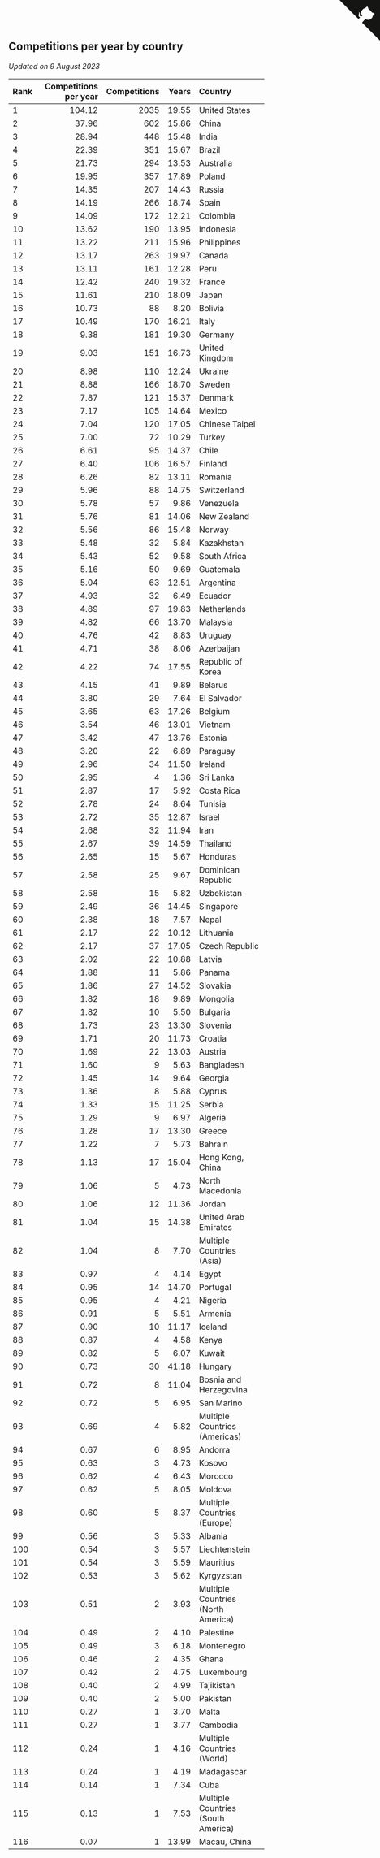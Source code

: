 ## Competitions per year by country

*Updated on  9 August 2023*

| Rank | Competitions per year | Competitions | Years | Country |
| :--- | ---: | ---: | ---: | :--- |
| 1 | 104.12 | 2035 | 19.55 | United States |
| 2 | 37.96 | 602 | 15.86 | China |
| 3 | 28.94 | 448 | 15.48 | India |
| 4 | 22.39 | 351 | 15.67 | Brazil |
| 5 | 21.73 | 294 | 13.53 | Australia |
| 6 | 19.95 | 357 | 17.89 | Poland |
| 7 | 14.35 | 207 | 14.43 | Russia |
| 8 | 14.19 | 266 | 18.74 | Spain |
| 9 | 14.09 | 172 | 12.21 | Colombia |
| 10 | 13.62 | 190 | 13.95 | Indonesia |
| 11 | 13.22 | 211 | 15.96 | Philippines |
| 12 | 13.17 | 263 | 19.97 | Canada |
| 13 | 13.11 | 161 | 12.28 | Peru |
| 14 | 12.42 | 240 | 19.32 | France |
| 15 | 11.61 | 210 | 18.09 | Japan |
| 16 | 10.73 | 88 | 8.20 | Bolivia |
| 17 | 10.49 | 170 | 16.21 | Italy |
| 18 | 9.38 | 181 | 19.30 | Germany |
| 19 | 9.03 | 151 | 16.73 | United Kingdom |
| 20 | 8.98 | 110 | 12.24 | Ukraine |
| 21 | 8.88 | 166 | 18.70 | Sweden |
| 22 | 7.87 | 121 | 15.37 | Denmark |
| 23 | 7.17 | 105 | 14.64 | Mexico |
| 24 | 7.04 | 120 | 17.05 | Chinese Taipei |
| 25 | 7.00 | 72 | 10.29 | Turkey |
| 26 | 6.61 | 95 | 14.37 | Chile |
| 27 | 6.40 | 106 | 16.57 | Finland |
| 28 | 6.26 | 82 | 13.11 | Romania |
| 29 | 5.96 | 88 | 14.75 | Switzerland |
| 30 | 5.78 | 57 | 9.86 | Venezuela |
| 31 | 5.76 | 81 | 14.06 | New Zealand |
| 32 | 5.56 | 86 | 15.48 | Norway |
| 33 | 5.48 | 32 | 5.84 | Kazakhstan |
| 34 | 5.43 | 52 | 9.58 | South Africa |
| 35 | 5.16 | 50 | 9.69 | Guatemala |
| 36 | 5.04 | 63 | 12.51 | Argentina |
| 37 | 4.93 | 32 | 6.49 | Ecuador |
| 38 | 4.89 | 97 | 19.83 | Netherlands |
| 39 | 4.82 | 66 | 13.70 | Malaysia |
| 40 | 4.76 | 42 | 8.83 | Uruguay |
| 41 | 4.71 | 38 | 8.06 | Azerbaijan |
| 42 | 4.22 | 74 | 17.55 | Republic of Korea |
| 43 | 4.15 | 41 | 9.89 | Belarus |
| 44 | 3.80 | 29 | 7.64 | El Salvador |
| 45 | 3.65 | 63 | 17.26 | Belgium |
| 46 | 3.54 | 46 | 13.01 | Vietnam |
| 47 | 3.42 | 47 | 13.76 | Estonia |
| 48 | 3.20 | 22 | 6.89 | Paraguay |
| 49 | 2.96 | 34 | 11.50 | Ireland |
| 50 | 2.95 | 4 | 1.36 | Sri Lanka |
| 51 | 2.87 | 17 | 5.92 | Costa Rica |
| 52 | 2.78 | 24 | 8.64 | Tunisia |
| 53 | 2.72 | 35 | 12.87 | Israel |
| 54 | 2.68 | 32 | 11.94 | Iran |
| 55 | 2.67 | 39 | 14.59 | Thailand |
| 56 | 2.65 | 15 | 5.67 | Honduras |
| 57 | 2.58 | 25 | 9.67 | Dominican Republic |
| 58 | 2.58 | 15 | 5.82 | Uzbekistan |
| 59 | 2.49 | 36 | 14.45 | Singapore |
| 60 | 2.38 | 18 | 7.57 | Nepal |
| 61 | 2.17 | 22 | 10.12 | Lithuania |
| 62 | 2.17 | 37 | 17.05 | Czech Republic |
| 63 | 2.02 | 22 | 10.88 | Latvia |
| 64 | 1.88 | 11 | 5.86 | Panama |
| 65 | 1.86 | 27 | 14.52 | Slovakia |
| 66 | 1.82 | 18 | 9.89 | Mongolia |
| 67 | 1.82 | 10 | 5.50 | Bulgaria |
| 68 | 1.73 | 23 | 13.30 | Slovenia |
| 69 | 1.71 | 20 | 11.73 | Croatia |
| 70 | 1.69 | 22 | 13.03 | Austria |
| 71 | 1.60 | 9 | 5.63 | Bangladesh |
| 72 | 1.45 | 14 | 9.64 | Georgia |
| 73 | 1.36 | 8 | 5.88 | Cyprus |
| 74 | 1.33 | 15 | 11.25 | Serbia |
| 75 | 1.29 | 9 | 6.97 | Algeria |
| 76 | 1.28 | 17 | 13.30 | Greece |
| 77 | 1.22 | 7 | 5.73 | Bahrain |
| 78 | 1.13 | 17 | 15.04 | Hong Kong, China |
| 79 | 1.06 | 5 | 4.73 | North Macedonia |
| 80 | 1.06 | 12 | 11.36 | Jordan |
| 81 | 1.04 | 15 | 14.38 | United Arab Emirates |
| 82 | 1.04 | 8 | 7.70 | Multiple Countries (Asia) |
| 83 | 0.97 | 4 | 4.14 | Egypt |
| 84 | 0.95 | 14 | 14.70 | Portugal |
| 85 | 0.95 | 4 | 4.21 | Nigeria |
| 86 | 0.91 | 5 | 5.51 | Armenia |
| 87 | 0.90 | 10 | 11.17 | Iceland |
| 88 | 0.87 | 4 | 4.58 | Kenya |
| 89 | 0.82 | 5 | 6.07 | Kuwait |
| 90 | 0.73 | 30 | 41.18 | Hungary |
| 91 | 0.72 | 8 | 11.04 | Bosnia and Herzegovina |
| 92 | 0.72 | 5 | 6.95 | San Marino |
| 93 | 0.69 | 4 | 5.82 | Multiple Countries (Americas) |
| 94 | 0.67 | 6 | 8.95 | Andorra |
| 95 | 0.63 | 3 | 4.73 | Kosovo |
| 96 | 0.62 | 4 | 6.43 | Morocco |
| 97 | 0.62 | 5 | 8.05 | Moldova |
| 98 | 0.60 | 5 | 8.37 | Multiple Countries (Europe) |
| 99 | 0.56 | 3 | 5.33 | Albania |
| 100 | 0.54 | 3 | 5.57 | Liechtenstein |
| 101 | 0.54 | 3 | 5.59 | Mauritius |
| 102 | 0.53 | 3 | 5.62 | Kyrgyzstan |
| 103 | 0.51 | 2 | 3.93 | Multiple Countries (North America) |
| 104 | 0.49 | 2 | 4.10 | Palestine |
| 105 | 0.49 | 3 | 6.18 | Montenegro |
| 106 | 0.46 | 2 | 4.35 | Ghana |
| 107 | 0.42 | 2 | 4.75 | Luxembourg |
| 108 | 0.40 | 2 | 4.99 | Tajikistan |
| 109 | 0.40 | 2 | 5.00 | Pakistan |
| 110 | 0.27 | 1 | 3.70 | Malta |
| 111 | 0.27 | 1 | 3.77 | Cambodia |
| 112 | 0.24 | 1 | 4.16 | Multiple Countries (World) |
| 113 | 0.24 | 1 | 4.19 | Madagascar |
| 114 | 0.14 | 1 | 7.34 | Cuba |
| 115 | 0.13 | 1 | 7.53 | Multiple Countries (South America) |
| 116 | 0.07 | 1 | 13.99 | Macau, China |


<a href="https://github.com/JustinTimeCuber/wca_statistics" class="github-corner" aria-label="View source on Github"><svg width="80" height="80" viewBox="0 0 250 250" style="fill:#151513; color:#fff; position: absolute; top: 0; border: 0; right: 0;" aria-hidden="true"><path d="M0,0 L115,115 L130,115 L142,142 L250,250 L250,0 Z"></path><path d="M128.3,109.0 C113.8,99.7 119.0,89.6 119.0,89.6 C122.0,82.7 120.5,78.6 120.5,78.6 C119.2,72.0 123.4,76.3 123.4,76.3 C127.3,80.9 125.5,87.3 125.5,87.3 C122.9,97.6 130.6,101.9 134.4,103.2" fill="currentColor" style="transform-origin: 130px 106px;" class="octo-arm"></path><path d="M115.0,115.0 C114.9,115.1 118.7,116.5 119.8,115.4 L133.7,101.6 C136.9,99.2 139.9,98.4 142.2,98.6 C133.8,88.0 127.5,74.4 143.8,58.0 C148.5,53.4 154.0,51.2 159.7,51.0 C160.3,49.4 163.2,43.6 171.4,40.1 C171.4,40.1 176.1,42.5 178.8,56.2 C183.1,58.6 187.2,61.8 190.9,65.4 C194.5,69.0 197.7,73.2 200.1,77.6 C213.8,80.2 216.3,84.9 216.3,84.9 C212.7,93.1 206.9,96.0 205.4,96.6 C205.1,102.4 203.0,107.8 198.3,112.5 C181.9,128.9 168.3,122.5 157.7,114.1 C157.9,116.9 156.7,120.9 152.7,124.9 L141.0,136.5 C139.8,137.7 141.6,141.9 141.8,141.8 Z" fill="currentColor" class="octo-body"></path></svg></a><style>.github-corner:hover .octo-arm{animation:octocat-wave 560ms ease-in-out}@keyframes octocat-wave{0%,100%{transform:rotate(0)}20%,60%{transform:rotate(-25deg)}40%,80%{transform:rotate(10deg)}}@media (max-width:500px){.github-corner:hover .octo-arm{animation:none}.github-corner .octo-arm{animation:octocat-wave 560ms ease-in-out}}</style>
